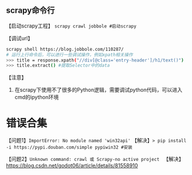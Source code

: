 ## scrapy命令行
【启动scrapy工程】
`scrapy crawl jobbole #启动scrapy`

【调试url】
```bash
scrapy shell https://blog.jobbole.com/110287/
# 运行上行命令后，可以进行一些调试操作，例如xpath相关操作
>>> title = response.xpath("//div[@class='entry-header']/h1/text()")
>>> title.extract() #提取Selector中的data
```

【注意】
1. 在scrapy下使用不了很多的Python逻辑，需要调试python代码，可以进入cmd的ipython环境

# 错误合集

【问题1】`ImportError: No module named 'win32api'`
【解决】`> pip install -i https://pypi.douban.com/simple pypiwin32 #安装`


【问题2】`Unknown command: crawl 或 Scrapy-no active project `
【解决】https://blog.csdn.net/godot06/article/details/81558910